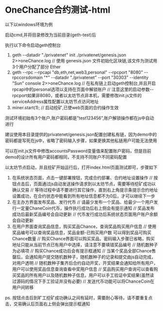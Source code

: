 # OneChance合约测试-html

以下以windows环境为例

启动cmd,并将目录修改为当前目录(geth-test)后

执行以下命令启动geth控制台
  
1. geth --datadir "./privatenet" init ./privatenet/genesis.json 2>>oneChance.log
   // 使用 genesis.json 文件初始化区块链,该文件为测试用3个用户分配了部分 Ether
2. geth --rpc --rpcapi "db,eth,net,web3,personal" --rpcport "8080" --rpccorsdomain "*" --datadir "./privatenet" --port "30303" --identity "Sun" console 2>>oneChance.log
   // 在私有链上启动geth控制台,并且开启rpcapi中的personal选项以支持在页面中解锁账户
   // 注意这里的启动参数--rpcport如果非8080，或者以太坊节点非本机，需要修改init.js文件的serviceAddress属性配置以太坊节点访问地址
3. miner.start(1);
   // 启动挖矿,已使web页面的合约操作生效

测试环境初始有3个账户,账户密码都是"test123456",账户解锁操作都在js中自动进行

建议使用本目录提供的privatenet/genesis.json配置创建私有链，因为demo中的密码都是写死在js中，省略了密码输入步骤，如果更换其他私链用户可能无法使用

可以在init.js文件中修改accountsPassword变量值来配置账户密码，但是目前demo的设计所有用户密码都相同，不支持不同账户不同密码配置

以太坊节点启动，并且挖矿开始运行后，打开index.html页面测试即可，步骤如下

1. 在系统状态页面，点击一键部署按钮，完成合约部署、合约地址设置操作
   // 按钮点击后，页面通过js自动发送操作请求到以太坊节点，需要等待挖矿成功以确认交易
   // 等待过程中请不要进行其它操作，直到右上角提示条提示合约地址设置成功，在合约状态中能看到所有地址信息都不为0后，才可以继续下一步
2. 在主办方界面发布奖品、发行代币
   // 请最少发布一个奖品、给最少一个用户发行一定量ChaneCoin代币，操作执行成功后右上侧会有提示通知
   // 奖品发布成功后最新奖品编号会自动更新
   // 代币发行成功后系统状态页面用户账户余额会自动更新
3. 在用户界面查询奖品信息，购买奖品Chance，查询奖品购买用户信息
   // 使用奖品编号可以查询奖品信息，奖品金额-已购买用户数 可以得到奖品可购买Chance数量
   // 购买Chance界面可以购买奖品，密码输入步骤已省略，购买地址只能从当前节点已有用户中选择，请注意不要填错奖品编号
   // 随机数种子为必填项
   // 购买Chance成功后会有提示框通知
   // 当某个奖品全部Chance售罄后，会通知用户提交随机数种子，随机数种子的记录和提交由js自动完成，对用户透明
   // 随机数种子集齐后合约自动开奖，开奖结果会通知给所有用户，用户可以使用奖品信息查询查看中奖用户信息
   // 奖品购买用户查询可以查看购买奖品的所有用户以及随机数种子信息，用户可以手工验证中奖结果(虽然读过源码的情况下手工验证并没有必要)
   // 发送代币功能可以将ChanceCoin在用户间转移
   
ps. 按钮点击后到旷工挖矿成功确认之间有延时，需要耐心等待，请不要重复点击，交易确认后页面右上侧会弹出提示框通知
